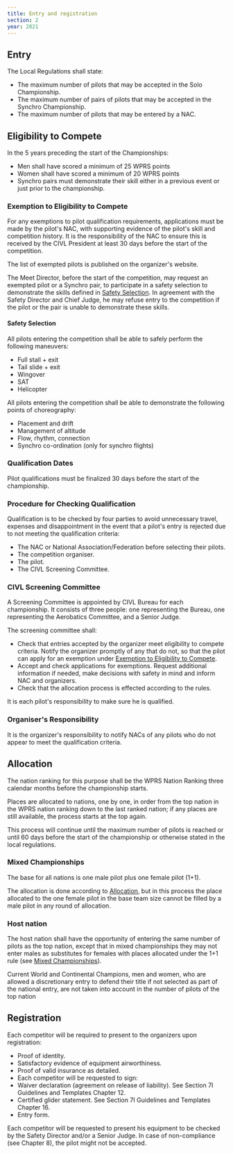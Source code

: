 ```yaml
---
title: Entry and registration
section: 2
year: 2021
---
```


## Entry

The Local Regulations shall state:

* The maximum number of pilots that may be accepted in the Solo Championship.
* The maximum number of pairs of pilots that may be accepted in the Synchro Championship.
* The maximum number of pilots that may be entered by a NAC.

## Eligibility to Compete

In the 5 years preceding the start of the Championships:
* Men shall have scored a minimum of 25 WPRS points
* Women shall have scored a minimum of 20 WPRS points
* Synchro pairs must demonstrate their skill either in a previous event or just prior to the championship.

### Exemption to Eligibility to Compete

For any exemptions to pilot qualification requirements, applications
must be made by the pilot's NAC, with supporting evidence of the pilot's
skill and competition history. It is the responsibility of the NAC to
ensure this is received by the CIVL President at least 30 days before
the start of the competition.

The list of exempted pilots is published on the organizer's website.

The Meet Director, before the start of the competition, may request an
exempted pilot or a Synchro pair, to participate in a safety selection
to demonstrate the skills defined in [Safety Selection](##). In agreement with the
Safety Director and Chief Judge, he may refuse entry to the competition
if the pilot or the pair is unable to demonstrate these skills.

#### Safety Selection

All pilots entering the competition shall be able to safely perform the
following maneuvers:
* Full stall + exit
* Tail slide + exit
* Wingover
* SAT
* Helicopter

All pilots entering the competition shall be able to demonstrate the
following points of choreography:
* Placement and drift
* Management of altitude
* Flow, rhythm, connection
* Synchro co-ordination (only for synchro flights)

### Qualification Dates

Pilot qualifications must be finalized 30 days before the start of the
championship.

### Procedure for Checking Qualification

Qualification is to be checked by four parties to avoid unnecessary
travel, expenses and disappointment in the event that a pilot's entry is
rejected due to not meeting the qualification criteria:
* The NAC or National Association/Federation before selecting their pilots.
* The competition organiser.
* The pilot.
* The CIVL Screening Committee.

### CIVL Screening Committee

A Screening Committee is appointed by CIVL Bureau for each championship.
It consists of three people: one representing the Bureau, one
representing the Aerobatics Committee, and a Senior Judge.

The screening committee shall:
* Check that entries accepted by the organizer meet eligibility to compete criteria. Notify the organizer promptly of any that do not, so that the pilot can apply for an exemption under [Exemption to Eligibility to Compete](##).
* Accept and check applications for exemptions. Request additional information if needed, make decisions with safety in mind and inform NAC and organizers.
* Check that the allocation process is effected according to the rules.

It is each pilot's responsibility to make sure he is qualified.

### Organiser's Responsibility

It is the organizer's responsibility to notify NACs of any pilots who do
not appear to meet the qualification criteria.

## Allocation

The nation ranking for this purpose shall be the WPRS Nation Ranking
three calendar months before the championship starts.

Places are allocated to nations, one by one, in order from the top
nation in the WPRS nation ranking down to the last ranked nation; if any
places are still available, the process starts at the top again.

This process will continue until the maximum number of pilots is reached
or until 60 days before the start of the championship or otherwise
stated in the local regulations.

### Mixed Championships

The base for all nations is one male pilot plus one female pilot (1+1).

The allocation is done according to [Allocation](##), but in this process the place
allocated to the one female pilot in the base team size cannot be filled
by a male pilot in any round of allocation.

### Host nation

The host nation shall have the opportunity of entering the same number
of pilots as the top nation, except that in mixed championships they may
not enter males as substitutes for females with places allocated under
the 1+1 rule (see [Mixed Championships](##)).

Current World and Continental Champions, men and women, who are allowed
a discretionary entry to defend their title if not selected as part of
the national entry, are not taken into account in the number of pilots
of the top nation

## Registration

Each competitor will be required to present to the organizers upon
registration:
* Proof of identity.
* Satisfactory evidence of equipment airworthiness.
* Proof of valid insurance as detailed.
* Each competitor will be requested to sign:
* Waiver declaration (agreement on release of liability). See Section 7I Guidelines and Templates Chapter 12.
* Certified glider statement. See Section 7I Guidelines and Templates Chapter 16.
* Entry form.

Each competitor will be requested to present his equipment to be checked
by the Safety Director and/or a Senior Judge. In case of non-compliance
(see Chapter 8), the pilot might not be accepted.
